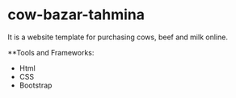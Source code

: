 # cow-bazar-tahmina

It is a website template for purchasing cows, beef and milk online. 

**Tools and Frameworks:
* Html
* CSS
* Bootstrap
